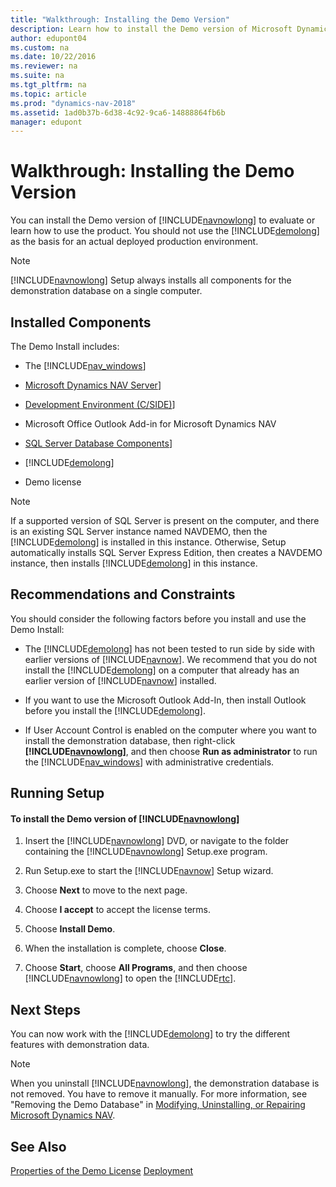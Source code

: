 ```yaml
---
title: "Walkthrough: Installing the Demo Version"
description: Learn how to install the Demo version of Microsoft Dynamics NAV 2018 to evaluate or learn how to use the product.
author: edupont04
ms.custom: na
ms.date: 10/22/2016
ms.reviewer: na
ms.suite: na
ms.tgt_pltfrm: na
ms.topic: article
ms.prod: "dynamics-nav-2018"
ms.assetid: 1ad0b37b-6d38-4c92-9ca6-14888864fb6b
manager: edupont
---
```

# Walkthrough: Installing the Demo Version
You can install the Demo version of [!INCLUDE[navnowlong](includes/navnowlong_md.md)] to evaluate or learn how to use the product. You should not use the [!INCLUDE[demolong](includes/demolong_md.md)] as the basis for an actual deployed production environment.  

> [!NOTE]  
>  [!INCLUDE[navnowlong](includes/navnowlong_md.md)] Setup always installs all components for the demonstration database on a single computer.  

## Installed Components  
 The Demo Install includes:  

-   The [!INCLUDE[nav_windows](includes/nav_windows_md.md)]  

-   [Microsoft Dynamics NAV Server](Microsoft-Dynamics-NAV-Server.md)]  

-   [Development Environment (C/SIDE)](Development-Environment--C-SIDE-.md)]  

-   Microsoft Office Outlook Add-in for Microsoft Dynamics NAV  

-   [SQL Server Database Components](SQL-Server-Database-Components.md)]  

-   [!INCLUDE[demolong](includes/demolong_md.md)]  

-   Demo license  

> [!NOTE]  
>  If a supported version of SQL Server is present on the computer, and there is an existing SQL Server instance named NAVDEMO, then the [!INCLUDE[demolong](includes/demolong_md.md)] is installed in this instance. Otherwise, Setup automatically installs SQL Server Express Edition, then creates a NAVDEMO instance, then installs [!INCLUDE[demolong](includes/demolong_md.md)] in this instance.  

## Recommendations and Constraints  
 You should consider the following factors before you install and use the Demo Install:  

-   The [!INCLUDE[demolong](includes/demolong_md.md)] has not been tested to run side by side with earlier versions of [!INCLUDE[navnow](includes/navnow_md.md)]. We recommend that you do not install the [!INCLUDE[demolong](includes/demolong_md.md)] on a computer that already has an earlier version of [!INCLUDE[navnow](includes/navnow_md.md)] installed.  

-   If you want to use the Microsoft Outlook Add-In, then install Outlook before you install the [!INCLUDE[demolong](includes/demolong_md.md)].  

-   If User Account Control is enabled on the computer where you want to install the demonstration database, then right-click **[!INCLUDE[navnowlong](includes/navnowlong_md.md)]**, and then choose **Run as administrator** to run the [!INCLUDE[nav_windows](includes/nav_windows_md.md)] with administrative credentials.  

## Running Setup  

#### To install the Demo version of [!INCLUDE[navnowlong](includes/navnowlong_md.md)]  

1.  Insert the [!INCLUDE[navnowlong](includes/navnowlong_md.md)] DVD, or navigate to the folder containing the [!INCLUDE[navnowlong](includes/navnowlong_md.md)] Setup.exe program.  

2.  Run Setup.exe to start the [!INCLUDE[navnow](includes/navnow_md.md)] Setup wizard.  

3.  Choose **Next** to move to the next page.  

4.  Choose **I accept** to accept the license terms.  

5.  Choose **Install Demo**.  

6.  When the installation is complete, choose **Close**.  

7.  Choose **Start**, choose **All Programs**, and then choose [!INCLUDE[navnowlong](includes/navnowlong_md.md)] to open the [!INCLUDE[rtc](includes/rtc_md.md)].  

## Next Steps  
 You can now work with the [!INCLUDE[demolong](includes/demolong_md.md)] to try the different features with demonstration data.  

> [!NOTE]  
>  When you uninstall [!INCLUDE[navnowlong](includes/navnowlong_md.md)], the demonstration database is not removed. You have to remove it manually. For more information, see "Removing the Demo Database" in [Modifying, Uninstalling, or Repairing Microsoft Dynamics NAV](Modifying--Uninstalling--or-Repairing-Microsoft-Dynamics-NAV.md).  

## See Also  
[Properties of the Demo License](Properties-of-the-Demo-License.md)
[Deployment](Deployment.md)  
